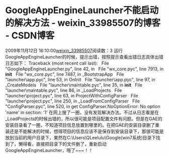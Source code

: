 # GoogleAppEngineLauncher不能启动的解决方法 - weixin_33985507的博客 - CSDN博客
2009年11月12日 16:10:00[weixin_33985507](https://me.csdn.net/weixin_33985507)阅读数：3
运行GoogleAppEngineLauncher的时候，提示出错，按照提示查看出错日志具体出错日志如下：
Traceback (most recent call last):
  File "GoogleAppEngineLauncher.py", line 42, in <module>
  File "wx\_core.pyc", line 7913, in __init__
  File "wx\_core.pyc", line 7487, in _BootstrapApp
  File "launcher\app.pyc", line 53, in OnInit
  File "launcher\app.pyc", line 97, in _CreateModels
  File "launcher\maintable.pyc", line 35, in __init__
  File "launcher\maintable.pyc", line 86, in _LoadProjects
  File "launcher\project.pyc", line 63, in ProjectWithConfigParser
  File "launcher\project.pyc", line 250, in _LoadFromConfigParser
  File "ConfigParser.pyc", line 520, in get
ConfigParser.NoOptionError: No option 'name' in section: '1' 
在网上搜了一圈，没有发现解决办法。不过从日志看是在_LoadProjects的时候出错的，所以很可能是项目配置文件有问题。但是在GAE的安装目录看了一圈，不知道项目信息放置到哪里的。在把GAE的安装目录删了重装还是不能解决的时候，想得项目的信息应该不是保存到安装目录下，那很可能是放到当前的用户目录下，果然在C:\Users\QLeelulu\Google(win7系统)目录下找到了，懒得看，直接把目录下的文件删了，重新启动GoogleAppEngineLauncher，哦了~~~！！

